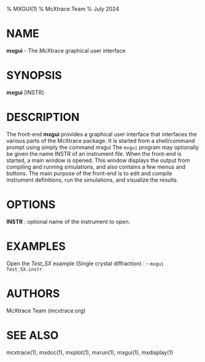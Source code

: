 % MXGUI(1)
% McXtrace Team
% July 2024

# NAME

**mxgui** - The McXtrace graphical user interface

# SYNOPSIS

**mxgui** [INSTR]

# DESCRIPTION

The front-end **mxgui** provides a graphical user interface that interfaces the
various parts of the McXtrace package. It is started from a shell/command prompt
using simply the command mxgui The `mxgui` program may optionally be given the
name INSTR of an instrument file. When the front-end is started, a main window
is opened. This window displays the output from compiling and running
simulations, and also contains a few menus and buttons. The main purpose of the
front-end is to edit and compile instrument definitions, run the simulations,
and visualize the results.

# OPTIONS

**INSTR**
:   optional name of the instrument to open.

# EXAMPLES

Open the *Test_SX* example (Single crystal diffraction)
:   - `mxgui Test_SX.instr`

# AUTHORS

McXtrace Team (mcxtrace.org)

# SEE ALSO

mcxtrace(1), mxdoc(1), mxplot(1), mxrun(1), mxgui(1), mxdisplay(1)
